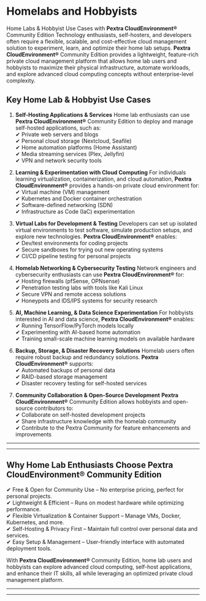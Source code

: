 # Homelabs and Hobbyists

Home Labs & Hobbyist Use Cases with **Pextra CloudEnvironment®** Community Edition
Technology enthusiasts, self-hosters, and developers often require a flexible, scalable, and cost-effective cloud management solution to experiment, learn, and optimize their home lab setups. **Pextra CloudEnvironment®** Community Edition provides a lightweight, feature-rich private cloud management platform that allows home lab users and hobbyists to maximize their physical infrastructure, automate workloads, and explore advanced cloud computing concepts without enterprise-level complexity.

## Key Home Lab & Hobbyist Use Cases

1. **Self-Hosting Applications & Services**
   Home lab enthusiasts can use **Pextra CloudEnvironment®** Community Edition to deploy and manage self-hosted applications, such as:  
   ✔ Private web servers and blogs  
   ✔ Personal cloud storage (Nextcloud, Seafile)  
   ✔ Home automation platforms (Home Assistant)  
   ✔ Media streaming services (Plex, Jellyfin)  
   ✔ VPN and network security tools

2. **Learning & Experimentation with Cloud Computing**
   For individuals learning virtualization, containerization, and cloud automation, **Pextra CloudEnvironment®** provides a hands-on private cloud environment for:  
   ✔ Virtual machine (VM) management  
   ✔ Kubernetes and Docker container orchestration  
   ✔ Software-defined networking (SDN)  
   ✔ Infrastructure as Code (IaC) experimentation

3. **Virtual Labs for Development & Testing**
   Developers can set up isolated virtual environments to test software, simulate production setups, and explore new technologies. **Pextra CloudEnvironment®** enables:  
   ✔ Dev/test environments for coding projects  
   ✔ Secure sandboxes for trying out new operating systems  
   ✔ CI/CD pipeline testing for personal projects

4. **Homelab Networking & Cybersecurity Testing**
   Network engineers and cybersecurity enthusiasts can use **Pextra CloudEnvironment®** for:  
   ✔ Hosting firewalls (pfSense, OPNsense)  
   ✔ Penetration testing labs with tools like Kali Linux  
   ✔ Secure VPN and remote access solutions  
   ✔ Honeypots and IDS/IPS systems for security research

5. **AI, Machine Learning, & Data Science Experimentation**
   For hobbyists interested in AI and data science, **Pextra CloudEnvironment®** enables:  
   ✔ Running TensorFlow/PyTorch models locally  
   ✔ Experimenting with AI-based home automation  
   ✔ Training small-scale machine learning models on available hardware

6. **Backup, Storage, & Disaster Recovery Solutions**
   Homelab users often require robust backup and redundancy solutions. **Pextra CloudEnvironment®** supports:  
   ✔ Automated backups of personal data  
   ✔ RAID-based storage management  
   ✔ Disaster recovery testing for self-hosted services

7. **Community Collaboration & Open-Source Development**
   **Pextra CloudEnvironment®** Community Edition allows hobbyists and open-source contributors to:  
   ✔ Collaborate on self-hosted development projects  
   ✔ Share infrastructure knowledge with the homelab community  
   ✔ Contribute to the Pextra Community for feature enhancements and improvements

---

---

## Why Home Lab Enthusiasts Choose **Pextra CloudEnvironment®** Community Edition

✔ Free & Open for Community Use – No enterprise pricing, perfect for personal projects.  
✔ Lightweight & Efficient – Runs on modest hardware while optimizing performance.  
✔ Flexible Virtualization & Container Support – Manage VMs, Docker, Kubernetes, and more.  
✔ Self-Hosting & Privacy First – Maintain full control over personal data and services.  
✔ Easy Setup & Management – User-friendly interface with automated deployment tools.

With **Pextra CloudEnvironment®** Community Edition, home lab users and hobbyists can explore advanced cloud computing, self-host applications, and enhance their IT skills, all while leveraging an optimized private cloud management platform.

---

---
